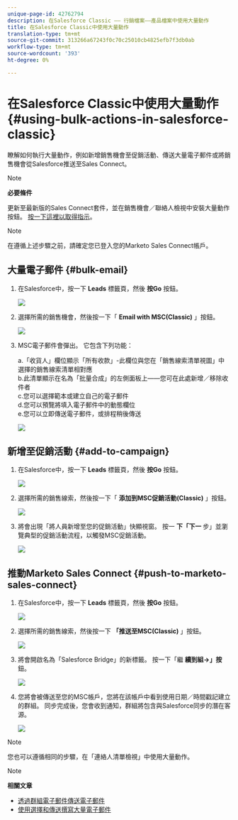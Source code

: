 ```yaml
---
unique-page-id: 42762794
description: 在Salesforce Classic —— 行銷檔案——產品檔案中使用大量動作
title: 在Salesforce Classic中使用大量動作
translation-type: tm+mt
source-git-commit: 313266a67243f0c70c25010cb4825efb7f3db0ab
workflow-type: tm+mt
source-wordcount: '393'
ht-degree: 0%

---
```



# 在Salesforce Classic中使用大量動作 {#using-bulk-actions-in-salesforce-classic}

瞭解如何執行大量動作，例如新增銷售機會至促銷活動、傳送大量電子郵件或將銷售機會從Salesforce推送至Sales Connect。

>[!NOTE]
>
>**必要條件**
>
>更新至最新版的Sales Connect套件，並在銷售機會／聯絡人檢視中安裝大量動作按鈕。 [按一下這裡以取得指示](http://s3.amazonaws.com/tout-user-store/salesforce/assets/Marketo+Sales+Engage+For+Salesforce_+Installation+and+Success+Guide.pdf)。

>[!NOTE]
>
>在遵循上述步驟之前，請確定您已登入您的Marketo Sales Connect帳戶。

## 大量電子郵件 {#bulk-email}

1. 在Salesforce中，按一下 **Leads** 標籤頁，然後 **按Go** 按鈕。

   ![](assets/one-5.png)

1. 選擇所需的銷售機會，然後按一下「 **Email with MSC(Classic)** 」按鈕。

   ![](assets/two-5.png)

1. MSC電子郵件會彈出。 它包含下列功能：

   a.「收貨人」欄位顯示「所有收款」-此欄位與您在「銷售線索清單視圖」中選擇的銷售線索清單相對應\
   b.此清單顯示在名為「批量合成」的左側面板上——您可在此處新增／移除收件者\
   c.您可以選擇範本或建立自己的電子郵件\
   d.您可以預覽將填入電子郵件中的動態欄位\
   e.您可以立即傳送電子郵件，或排程稍後傳送

   ![](assets/three-4.png)

## 新增至促銷活動 {#add-to-campaign}

1. 在Salesforce中，按一下 **Leads** 標籤頁，然後 **按Go** 按鈕。

   ![](assets/four-3.png)

1. 選擇所需的銷售線索，然後按一下「 **添加到MSC促銷活動(Classic)** 」按鈕。

   ![](assets/five-3.png)

1. 將會出現「將人員新增至您的促銷活動」快顯視窗。 按一 **下「下一** 步」並瀏覽典型的促銷活動流程，以觸發MSC促銷活動。

   ![](assets/six.png)

## 推動Marketo Sales Connect {#push-to-marketo-sales-connect}

1. 在Salesforce中，按一下 **Leads** 標籤頁，然後 **按Go** 按鈕。

   ![](assets/seven-1.png)

1. 選擇所需的銷售線索，然後按一下 **「推送至MSC(Classic)** 」按鈕。

   ![](assets/eight-1.png)

1. 將會開啟名為「Salesforce Bridge」的新標籤。 按一下「繼 **續到組→」按** 鈕。

   ![](assets/nine-1.png)

1. 您將會被傳送至您的MSC帳戶，您將在該帳戶中看到使用日期／時間戳記建立的群組。 同步完成後，您會收到通知，群組將包含與Salesforce同步的潛在客源。

   ![](assets/ten.png)

>[!NOTE]
>
>您也可以遵循相同的步驟，在「連絡人清單檢視」中使用大量動作。

>[!NOTE]
>
>**相關文章**
>
>* [透過群組電子郵件傳送電子郵件](http://docs.marketo.com/x/KAQ6Ag)
>* [使用選擇和傳送撰寫大量電子郵件](http://docs.marketo.com/display/public/DOCS/Composing+Bulk+Emails+with+Select+and+Send#ComposingBulkEmailswithSelectandSend-SendingEmails)

>



